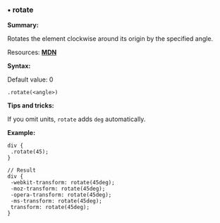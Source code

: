 ### <a name="rotate"></a> &#8226; rotate
**Summary:**

Rotates the element clockwise around its origin by the specified angle. 

Resources: **[MDN](https://developer.mozilla.org/en-US/docs/Web/CSS/transform#rotate)**

**Syntax:**

Default value: 0

    .rotate(<angle>)

**Tips and tricks:**

  If you omit units, `rotate` adds `deg` automatically.  
  
**Example:**

    div {
     .rotate(45);
    }
    
    // Result
    div {
     -webkit-transform: rotate(45deg);
     -moz-transform: rotate(45deg);
     -opera-transform: rotate(45deg);
     -ms-transform: rotate(45deg);
     transform: rotate(45deg);
    }

